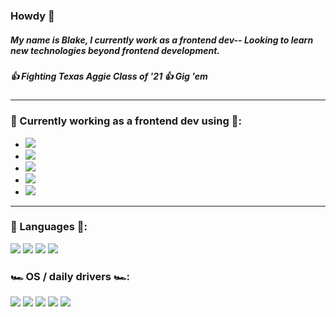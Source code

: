 ### Howdy 👋
##### My name is Blake, I currently work as a frontend dev-- Looking to learn new technologies beyond frontend development.
##### 👍 Fighting Texas Aggie Class of '21 👍 Gig 'em
***
### 🔨 Currently working as a frontend dev using 🔨:
* <img src="https://img.shields.io/badge/React-20232A?style=for-the-badge&logo=react&logoColor=61DAFB" />
* <img src="https://img.shields.io/badge/Redux-593D88?style=for-the-badge&logo=redux&logoColor=white" />
* <img src="https://img.shields.io/badge/Redux%20saga-86D46B?style=for-the-badge&logo=redux%20saga&logoColor=999999" />
* <img src="https://img.shields.io/badge/React_Router-CA4245?style=for-the-badge&logo=react-router&logoColor=white" />
* <img src="https://img.shields.io/badge/styled--components-DB7093?style=for-the-badge&logo=styled-components&logoColor=white" />
***
### 🧰 Languages 🧰:
<img src="https://img.shields.io/badge/C%2B%2B-00599C?style=for-the-badge&logo=c%2B%2B&logoColor=white" /> <img src="https://img.shields.io/badge/JavaScript-323330?style=for-the-badge&logo=javascript&logoColor=F7DF1E" /> <img src="https://img.shields.io/badge/Python-FFD43B?style=for-the-badge&logo=python&logoColor=blue" /> <img src="https://img.shields.io/badge/Swift-FA7343?style=for-the-badge&logo=swift&logoColor=white" />
### 🏎️ OS / daily drivers 🏎️:
<img src="https://img.shields.io/badge/mac%20os-000000?style=for-the-badge&logo=apple&logoColor=white" /> <img src="https://img.shields.io/badge/iTerm2-000000?style=for-the-badge&logo=iterm2&logoColor=white" /> <img src="https://img.shields.io/badge/VSCode-0078D4?style=for-the-badge&logo=visual%20studio%20code&logoColor=white" /> <img src="https://img.shields.io/badge/Discord-5865F2?style=for-the-badge&logo=discord&logoColor=white" /> <img src="https://img.shields.io/badge/GIT-E44C30?style=for-the-badge&logo=git&logoColor=white" />

<!--
**blake-c-aggienetwork/blake-c-aggienetwork** is a ✨ _special_ ✨ repository because its `README.md` (this file) appears on your GitHub profile.

Here are some ideas to get you started:

- 🔭 I’m currently working on ...
- 🌱 I’m currently learning ...
- 👯 I’m looking to collaborate on ...
- 🤔 I’m looking for help with ...
- 💬 Ask me about ...
- 📫 How to reach me: ...
- 😄 Pronouns: ...
- ⚡ Fun fact: ...
-->
